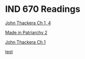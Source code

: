 # IND 670 Readings

[John Thackera Ch 1, 4](http://via.hypothes.is/http://mportis.github.io/IND670-Readings/ThackaraCh1and4.pdf)

[Made in Patriarchy 2](https://via.hypothes.is/https://github.com/mportis/IND670-Readings/raw/main/made%20in%20patriarchy%202.pdf)

[John Thackera Ch 1](https://via.hypothes.is/https://mportis.github.io/IND670-Readings/Thackara1.pdf)

[test](https://via.hypothes.is/https://dhsi2021.jonreeve.com/static/readings/kozlowski.pdf)
